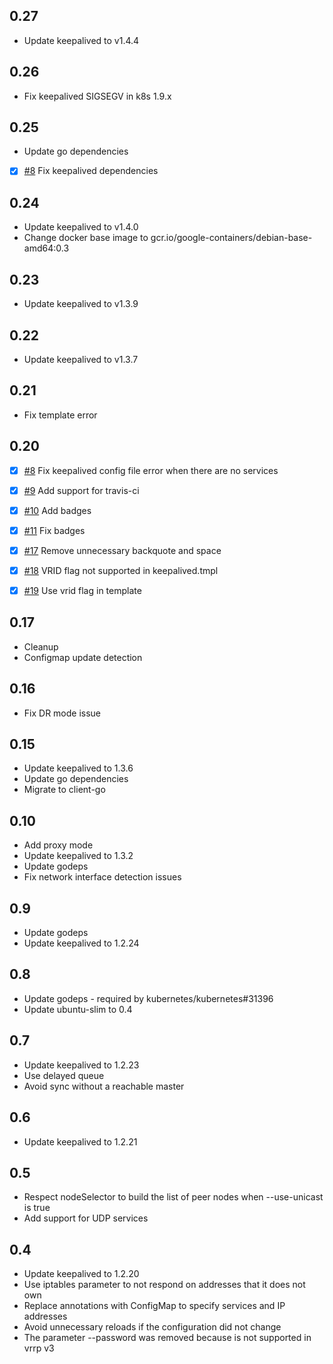 
## 0.27

- Update keepalived to v1.4.4

## 0.26

- Fix keepalived SIGSEGV in k8s 1.9.x


## 0.25

- Update go dependencies
- [X] [#8](https://github.com/aledbf/kube-keepalived-vip/pull/35) Fix keepalived dependencies

## 0.24

- Update keepalived to v1.4.0
- Change docker base image to gcr.io/google-containers/debian-base-amd64:0.3

## 0.23

- Update keepalived to v1.3.9

## 0.22

- Update keepalived to v1.3.7

## 0.21

- Fix template error

## 0.20

- [X] [#8](https://github.com/aledbf/kube-keepalived-vip/pull/8) Fix keepalived config file error when there are no services
- [X] [#9](https://github.com/aledbf/kube-keepalived-vip/pull/9) Add support for travis-ci
- [X] [#10](https://github.com/aledbf/kube-keepalived-vip/pull/10) Add badges
- [X] [#11](https://github.com/aledbf/kube-keepalived-vip/pull/11) Fix badges
- [X] [#17](https://github.com/aledbf/kube-keepalived-vip/pull/17) Remove unnecessary backquote and space
- [X] [#18](https://github.com/aledbf/kube-keepalived-vip/pull/18) VRID flag not supported in keepalived.tmpl
- [X] [#19](https://github.com/aledbf/kube-keepalived-vip/pull/19) Use vrid flag in template


## 0.17
- Cleanup
- Configmap update detection

## 0.16
- Fix DR mode issue

## 0.15
- Update keepalived to 1.3.6
- Update go dependencies
- Migrate to client-go

## 0.10
- Add proxy mode
- Update keepalived to 1.3.2
- Update godeps
- Fix network interface detection issues

## 0.9
- Update godeps
- Update keepalived to 1.2.24

## 0.8
- Update godeps - required by  kubernetes/kubernetes#31396
- Update ubuntu-slim to 0.4

## 0.7
- Update keepalived to 1.2.23
- Use delayed queue
- Avoid sync without a reachable master

## 0.6
- Update keepalived to 1.2.21

## 0.5
- Respect nodeSelector to build the list of peer nodes when --use-unicast is true 
- Add support for UDP services

## 0.4
- Update keepalived to 1.2.20
- Use iptables parameter to not respond on addresses that it does not own
- Replace annotations with ConfigMap to specify services and IP addresses
- Avoid unnecessary reloads if the configuration did not change
- The parameter --password was removed because is not supported in vrrp v3
